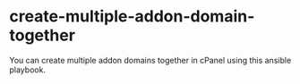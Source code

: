 # create-multiple-addon-domain-together
You can create multiple addon domains together in cPanel using this ansible playbook.
